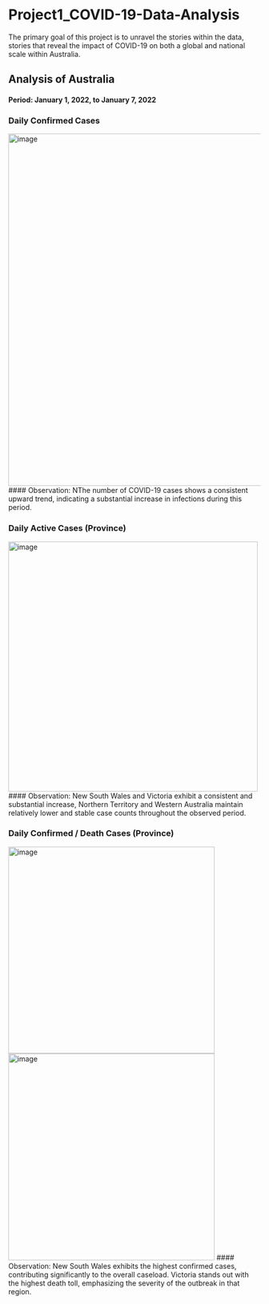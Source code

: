# Project1_COVID-19-Data-Analysis

The primary goal of this project is to unravel the stories within the data, stories that reveal the impact of COVID-19 on both a global and national scale within Australia.

## Analysis of Australia  
#### Period: January 1, 2022, to January 7, 2022  
### Daily Confirmed Cases  
<img width="702" alt="image" src="https://github.com/YoshieHara/Project1_COVID-19-Data-Analysis/assets/133894305/9255c2d7-6ee5-44a5-81b1-1c2082a4dd0a">  
#### Observation: NThe number of COVID-19 cases shows a consistent upward trend, indicating a substantial increase in infections during this period.  

  
### Daily Active Cases (Province)  
<img width="498" alt="image" src="https://github.com/YoshieHara/Project1_COVID-19-Data-Analysis/assets/133894305/fd849207-8c3c-4e5d-a099-f812f13aa761">  
#### Observation: New South Wales and Victoria exhibit a consistent and substantial increase, Northern Territory and Western Australia maintain relatively lower and stable case counts throughout the observed period.  


### Daily Confirmed / Death Cases (Province)  
<img width="412" alt="image" src="https://github.com/YoshieHara/Project1_COVID-19-Data-Analysis/assets/133894305/902921c9-ea66-4de7-acbe-496a5665ca5d">
<img width="412" alt="image" src="https://github.com/YoshieHara/Project1_COVID-19-Data-Analysis/assets/133894305/c536aea7-7e44-43c2-86ce-8497ef5c3a0b">
#### Observation: New South Wales exhibits the highest confirmed cases, contributing significantly to the overall caseload. Victoria stands out with the highest death toll, emphasizing the severity of the outbreak in that region.




